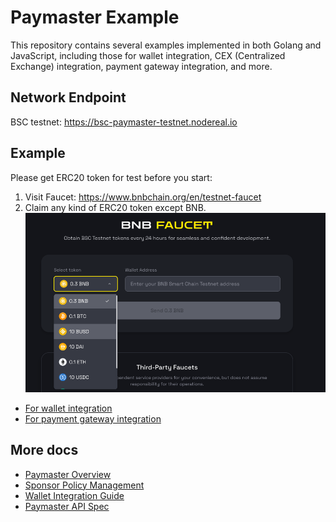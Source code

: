 # Paymaster Example

This repository contains several examples implemented in both Golang and JavaScript, 
including those for wallet integration, CEX (Centralized Exchange) integration, 
payment gateway integration, and more.

## Network Endpoint
BSC testnet: https://bsc-paymaster-testnet.nodereal.io

## Example

Please get ERC20 token for test before you start:
1. Visit Faucet: https://www.bnbchain.org/en/testnet-faucet
2. Claim any kind of ERC20 token except BNB.
![image](./assets/img.png)

- [For wallet integration](./wallet-user/readme.md)
- [For payment gateway integration](./sponsor/payment-gateway/readme.md)

## More docs
- [Paymaster Overview](https://docs.nodereal.io/docs/maganode-paymaster-overview)
- [Sponsor Policy Management](https://docs.nodereal.io/docs/meganode-paymaster-policy-management)
- [Wallet Integration Guide](https://docs.nodereal.io/docs/wallet-integration)
- [Paymaster API Spec](https://docs.nodereal.io/docs/meganode-paymaster-api)